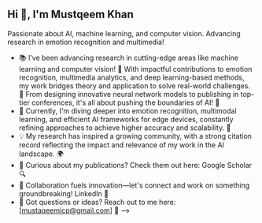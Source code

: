 ## Hi 👋, I'm Mustqeem Khan

Passionate about AI, machine learning, and computer vision. Advancing research in emotion recognition and multimedia!

- 📚 I’ve been advancing research in cutting-edge areas like machine learning and computer vision! 🚀 With impactful contributions to emotion recognition, multimedia analytics, and deep learning-based methods, my work bridges theory and application to solve real-world challenges. 🌟 From designing innovative neural network models to publishing in top-tier conferences, it's all about pushing the boundaries of AI! 🤖
- 🌱 Currently, I'm diving deeper into emotion recognition, multimodal learning, and efficient AI frameworks for edge devices, constantly refining approaches to achieve higher accuracy and scalability. 🎯
- 💡 My research has inspired a growing community, with a strong citation record reflecting the impact and relevance of my work in the AI landscape. 🌍
- 💼 Curious about my publications? Check them out here: Google Scholar 🔍
- 🤝 Collaboration fuels innovation—let's connect and work on something groundbreaking! LinkedIn 🔗
- 📧 Got questions or ideas? Reach out to me here: [mustaqeemicp@gmail.com] 💌
-->
